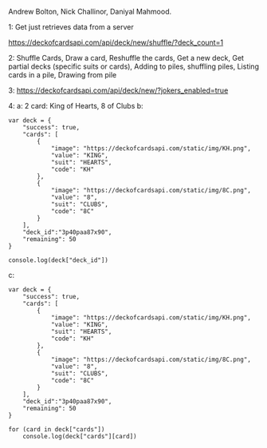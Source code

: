 Andrew Bolton, Nick Challinor, Daniyal Mahmood.

1:
Get just retrieves data from a server

https://deckofcardsapi.com/api/deck/new/shuffle/?deck_count=1

2:
Shuffle Cards,
Draw a card,
Reshuffle the cards,
Get a new deck,
Get partial decks (specific suits or cards),
Adding to piles,
shuffling piles,
Listing cards in a pile,
Drawing from pile

3:
https://deckofcardsapi.com/api/deck/new/?jokers_enabled=true

4:
a: 2 card: King of Hearts, 8 of Clubs
b: 
```
var deck = {
    "success": true,
    "cards": [
        {
            "image": "https://deckofcardsapi.com/static/img/KH.png",
            "value": "KING",
            "suit": "HEARTS",
            "code": "KH"
        },
        {
            "image": "https://deckofcardsapi.com/static/img/8C.png",
            "value": "8",
            "suit": "CLUBS",
            "code": "8C"
        }
    ],
    "deck_id":"3p40paa87x90",
    "remaining": 50
}

console.log(deck["deck_id"])
```

c: 
```
var deck = {
    "success": true,
    "cards": [
        {
            "image": "https://deckofcardsapi.com/static/img/KH.png",
            "value": "KING",
            "suit": "HEARTS",
            "code": "KH"
        },
        {
            "image": "https://deckofcardsapi.com/static/img/8C.png",
            "value": "8",
            "suit": "CLUBS",
            "code": "8C"
        }
    ],
    "deck_id":"3p40paa87x90",
    "remaining": 50
}

for (card in deck["cards"])
    console.log(deck["cards"][card])
```

